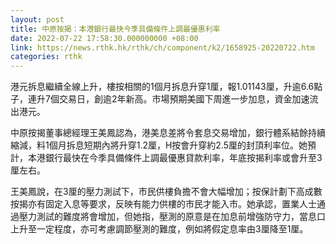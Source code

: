 ```yaml
---
layout: post
title: 中原按揭：本港銀行最快今季具備條件上調最優惠利率
date: 2022-07-22 17:58:30.000000000 +08:00
link: https://news.rthk.hk/rthk/ch/component/k2/1658925-20220722.htm
categories: rthk
---
```


港元拆息繼續全線上升，樓按相關的1個月拆息升穿1厘，報1.01143厘，升逾6.6點子，連升7個交易日，創逾2年新高。市場預期美國下周進一步加息，資金加速流出港元。

中原按揭董事總經理王美鳳認為，港美息差將令套息交易增加，銀行體系結餘持續縮減，料1個月拆息短期內將升穿1.2厘，H按會升穿約2.5厘的封頂利率位。她預計，本港銀行最快在今季具備條件上調最優惠貸款利率，年底按揭利率或會升至3厘左右。

王美鳳說，在3厘的壓力測試下，市民供樓負擔不會大幅增加；按保計劃下高成數按揭亦有固定入息等要求，反映有能力供樓的市民才能入市。她承認，置業人士通過壓力測試的難度將會增加，但她指，壓測的原意是在加息前增強防守力，當息口上升至一定程度，亦可考慮調節壓測的難度，例如將假定息率由3厘降至1厘。
